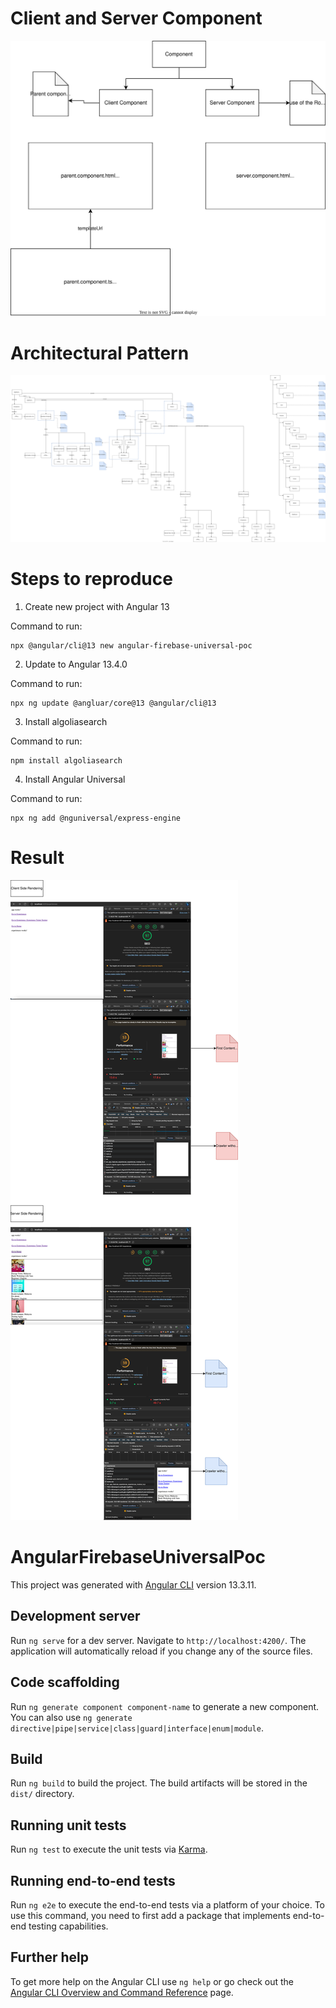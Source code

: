 # Client and Server Component

![Client and Server Component](./README_assets/mereka.io%20-%20Angular%20Universal%20Checklist-Client%20and%20Server%20Component.drawio.svg)

# Architectural Pattern

![Architectural Pattern](./README_assets/mereka.io%20-%20Angular%20Universal%20Checklist-Architectural%20Pattern.drawio.svg)

# Steps to reproduce

1. Create new project with Angular 13

Command to run:
```
npx @angular/cli@13 new angular-firebase-universal-poc
```

2. Update to Angular 13.4.0

Command to run:
```
npx ng update @angluar/core@13 @angular/cli@13
```

3. Install algoliasearch

Command to run:
```
npm install algoliasearch
```

4. Install Angular Universal

Command to run:
```
npx ng add @nguniversal/express-engine
```

# Result

![Result](./README_assets/mereka.io%20-%20Angular%20Universal%20-%20PoC%20_experiences.drawio.svg)

# AngularFirebaseUniversalPoc

This project was generated with [Angular CLI](https://github.com/angular/angular-cli) version 13.3.11.

## Development server

Run `ng serve` for a dev server. Navigate to `http://localhost:4200/`. The application will automatically reload if you change any of the source files.

## Code scaffolding

Run `ng generate component component-name` to generate a new component. You can also use `ng generate directive|pipe|service|class|guard|interface|enum|module`.

## Build

Run `ng build` to build the project. The build artifacts will be stored in the `dist/` directory.

## Running unit tests

Run `ng test` to execute the unit tests via [Karma](https://karma-runner.github.io).

## Running end-to-end tests

Run `ng e2e` to execute the end-to-end tests via a platform of your choice. To use this command, you need to first add a package that implements end-to-end testing capabilities.

## Further help

To get more help on the Angular CLI use `ng help` or go check out the [Angular CLI Overview and Command Reference](https://angular.io/cli) page.
